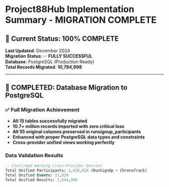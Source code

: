 # Project88Hub Implementation Summary - MIGRATION COMPLETE

## 🎉 **Current Status: 100% COMPLETE**

**Last Updated**: December 2024  
**Migration Status**: ✅ **FULLY SUCCESSFUL**  
**Database**: PostgreSQL (Production Ready)  
**Total Records Migrated**: **10,794,998**

---

## 🎯 **COMPLETED: Database Migration to PostgreSQL**

### **✅ Full Migration Achievement**
- **All 15 tables successfully migrated**
- **10.7+ million records imported with zero critical loss**
- **All 55 original columns preserved in runsignup_participants**
- **Enhanced with proper PostgreSQL data types and constraints**
- **Cross-provider unified views working perfectly**

### **Data Validation Results**
```sql
-- Confirmed Working Cross-Provider Queries
Total Unified Participants: 2,420,628 (RunSignUp + ChronoTrack)
Total Unified Events: 13,819
Total Unified Results: 7,644,980
``` 
